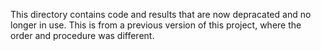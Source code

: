 This directory contains code and results that are now depracated and no longer in use. This is from a previous version of this project, where the order and procedure was different.